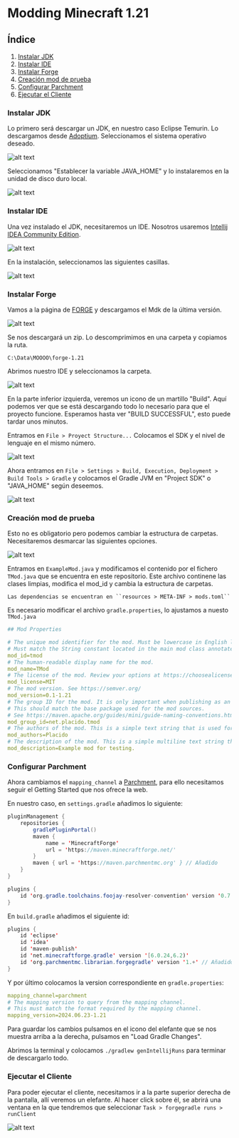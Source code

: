 # Modding Minecraft 1.21

## Índice
1. [Instalar JDK](#instalar-jdk)
2. [Instalar IDE](#instalar-ide)
3. [Instalar Forge](#instalar-forge)
4. [Creación mod de prueba](#creación-mod-de-prueba)
5. [Configurar Parchment](#configurar-parchment)
6. [Ejecutar el Cliente](#ejecutar-el-cliente)


### Instalar JDK
Lo primero será descargar un JDK, en nuestro caso Eclipse Temurin. Lo descargamos desde [Adoptium](https://adoptium.net/temurin/releases/?package=jdk&version=22). Seleccionamos el sistema operativo deseado.

![alt text](../img/image-1.png)

Seleccionamos "Establecer la variable JAVA_HOME" y lo instalaremos en la unidad de disco duro local.

![alt text](../img/image-1.png)

### Instalar IDE

Una vez instalado el JDK, necesitaremos un IDE. Nosotros usaremos [Intellij IDEA Community Edition](https://www.jetbrains.com/idea/download/?section=windows).

![alt text](../img/image-2.png)

En la instalación, seleccionamos las siguientes casillas.

![alt text](../img/image-3.png)

### Instalar Forge

Vamos a la página de [FORGE](https://files.minecraftforge.net/net/minecraftforge/forge/index_1.21.html) y descargamos el Mdk de la última versión.

![alt text](../img/image-4.png)

Se nos descargará un zip. Lo descomprimimos en una carpeta y copiamos la ruta.

    C:\Data\MOOOO\forge-1.21

Abrimos nuestro IDE y seleccionamos la carpeta.

![alt text](../img/image-5.png)

En la parte inferior izquierda, veremos un icono de un martillo "Build". Aquí podemos ver que se está descargando todo lo necesario para que el proyecto funcione. Esperamos hasta ver "BUILD SUCCESSFUL", esto puede tardar unos minutos.

Entramos en ``File > Proyect Structure...`` Colocamos el SDK y el nivel de lenguaje en el mismo número.

![alt text](../img/image-6.png)

Ahora entramos en ``File > Settings > Build, Execution, Deployment > Build Tools > Gradle`` y colocamos el Gradle JVM en "Project SDK" o "JAVA_HOME" según deseemos.

![alt text](../img/image-7.png)

### Creación mod de prueba

Esto no es obligatorio pero podemos cambiar la estructura de carpetas. Necesitaremos desmarcar las siguientes opciones.

![alt text](../img/image-8.png)

Entramos en ``ExampleMod.java`` y modificamos el contenido por el fichero ``TMod.java`` que se encuentra en este repositorio. Este archivo continene las clases limpias, modifica el mod_id y cambia la estructura de carpetas.


    Las dependencias se encuentran en ``resources > META-INF > mods.toml``

Es necesario modificar el archivo ``gradle.properties``, lo ajustamos a nuesto ``TMod.java``

````yml
## Mod Properties

# The unique mod identifier for the mod. Must be lowercase in English locale. Must fit the regex [a-z][a-z0-9_]{1,63}
# Must match the String constant located in the main mod class annotated with @Mod.
mod_id=tmod
# The human-readable display name for the mod.
mod_name=TMod
# The license of the mod. Review your options at https://choosealicense.com/. All Rights Reserved is the default.
mod_license=MIT
# The mod version. See https://semver.org/
mod_version=0.1-1.21
# The group ID for the mod. It is only important when publishing as an artifact to a Maven repository.
# This should match the base package used for the mod sources.
# See https://maven.apache.org/guides/mini/guide-naming-conventions.html
mod_group_id=net.placido.tmod
# The authors of the mod. This is a simple text string that is used for display purposes in the mod list.
mod_authors=Placido
# The description of the mod. This is a simple multiline text string that is used for display purposes in the mod list.
mod_description=Example mod for testing.
````

### Configurar Parchment

Ahora cambiamos el ``mapping_channel`` a [Parchment](https://parchmentmc.org/docs/getting-started), para ello necesitamos seguir el Getting Started que nos ofrece la web.

En nuestro caso, en ``settings.gradle`` añadimos lo siguiente:

````java
pluginManagement {
    repositories {
        gradlePluginPortal()
        maven {
            name = 'MinecraftForge'
            url = 'https://maven.minecraftforge.net/'
        }
        maven { url = 'https://maven.parchmentmc.org' } // Añadido
    }
}

plugins {
    id 'org.gradle.toolchains.foojay-resolver-convention' version '0.7.0'
}
````

En ``build.gradle`` añadimos el siguiente id:

````java
plugins {
    id 'eclipse'
    id 'idea'
    id 'maven-publish'
    id 'net.minecraftforge.gradle' version '[6.0.24,6.2)'
    id 'org.parchmentmc.librarian.forgegradle' version '1.+' // Añadido
}
````

Y por último colocamos la version correspondiente en ``gradle.properties``:

````yml
mapping_channel=parchment
# The mapping version to query from the mapping channel.
# This must match the format required by the mapping channel.
mapping_version=2024.06.23-1.21
````

Para guardar los cambios pulsamos en el icono del elefante que se nos muestra arriba a la derecha, pulsamos en "Load Gradle Changes".

Abrimos la terminal y colocamos ``./gradlew genIntellijRuns`` para terminar de descargarlo todo.

### Ejecutar el Cliente

Para poder ejecutar el cliente, necesitamos ir a la parte superior derecha de la pantalla, allí veremos un elefante. Al hacer click sobre él, se abrirá una ventana en la que tendremos que seleccionar ``Task > forgegradle runs > runClient``

![alt text](../img/image-9.png)